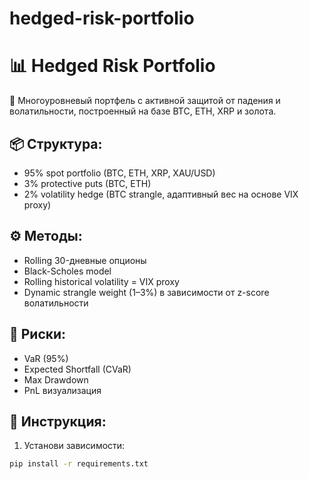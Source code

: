 # hedged-risk-portfolio

# 📊 Hedged Risk Portfolio

🧠 Многоуровневый портфель с активной защитой от падения и волатильности, построенный на базе BTC, ETH, XRP и золота.

## 📦 Структура:
- 95% spot portfolio (BTC, ETH, XRP, XAU/USD)
- 3% protective puts (BTC, ETH)
- 2% volatility hedge (BTC strangle, адаптивный вес на основе VIX proxy)

## ⚙️ Методы:
- Rolling 30-дневные опционы
- Black-Scholes model
- Rolling historical volatility = VIX proxy
- Dynamic strangle weight (1–3%) в зависимости от z-score волатильности

## 🧮 Риски:
- VaR (95%)
- Expected Shortfall (CVaR)
- Max Drawdown
- PnL визуализация

## 🧾 Инструкция:
1. Установи зависимости:
```bash
pip install -r requirements.txt
